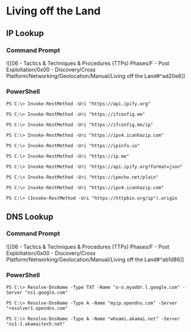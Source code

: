 # Living off the Land

## IP Lookup

### Command Prompt

![[06 - Tactics & Techniques & Procedures (TTPs) Phases/F - Post Exploitation/0x00 - Discovery/Cross Platform/Networking/Geolocation/Manual/Living off the Land#^ad20e8]]

### PowerShell

```
PS C:\> Invoke-RestMethod -Uri "https://api.ipify.org"

PS C:\> Invoke-RestMethod -Uri "https://ifconfig.me"

PS C:\> Invoke-RestMethod -Uri "https://ifconfig.me/ip"

PS C:\> Invoke-RestMethod -Uri "https://ipv4.icanhazip.com"

PS C:\> Invoke-RestMethod -Uri "https://ipinfo.io"

PS C:\> Invoke-RestMethod -Uri "https://ip.me"

PS C:\> Invoke-RestMethod -Uri "https://api.ipify.org?format=json"

PS C:\> Invoke-RestMethod -Uri "https://ipecho.net/plain"

PS C:\> Invoke-RestMethod -Uri "https://ipv4.icanhazip.com"

PS C:\> (Invoke-RestMethod -Uri "https://httpbin.org/ip").origin
```

## DNS Lookup

### Command Prompt

![[06 - Tactics & Techniques & Procedures (TTPs) Phases/F - Post Exploitation/0x00 - Discovery/Cross Platform/Networking/Geolocation/Manual/Living off the Land#^ab1d86]]

### PowerShell

```
PS C:\> Resolve-DnsName -Type TXT -Name "o-o.myaddr.l.google.com" -Server "ns1.google.com"

PS C:\> Resolve-DnsName -Type A -Name "myip.opendns.com" -Server "resolver1.opendns.com"

PS C:\> Resolve-DnsName -Type A -Name "whoami.akamai.net" -Server "ns1-1.akamaitech.net"
```
